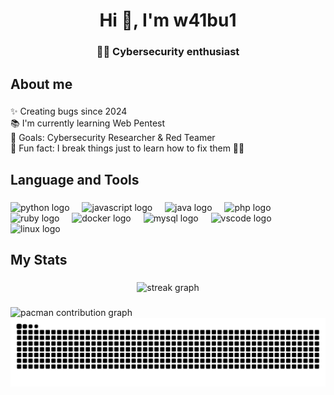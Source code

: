 <h1 align="center">Hi 👋, I'm w41bu1</h1>

###

<h3 align="center">🕵️‍♂️ Cybersecurity enthusiast</h3>

###

<h2 align="left">About me</h2>

###

<p align="left">
  ✨ Creating bugs since 2024<br>
  📚 I'm currently learning Web Pentest<br>
  🎯 Goals: Cybersecurity Researcher & Red Teamer<br>
  🎲 Fun fact: I break things just to learn how to fix them 🔧💥
</p>

###

<h2 align="left">Language and Tools</h2>

###

<div align="left">
  <img src="https://cdn.jsdelivr.net/gh/devicons/devicon/icons/python/python-original.svg" height="40" alt="python logo"  />
  <img width="12" />
  <img src="https://cdn.jsdelivr.net/gh/devicons/devicon/icons/javascript/javascript-original.svg" height="40" alt="javascript logo"  />
  <img width="12" />
  <img src="https://cdn.jsdelivr.net/gh/devicons/devicon/icons/java/java-original.svg" height="40" alt="java logo"  />
  <img width="12" />
  <img src="https://cdn.jsdelivr.net/gh/devicons/devicon/icons/php/php-original.svg" height="40" alt="php logo"  />
  <img width="12" />
  <img src="https://cdn.jsdelivr.net/gh/devicons/devicon/icons/ruby/ruby-original.svg" height="40" alt="ruby logo"  />
  <img width="12" />
  <img src="https://cdn.jsdelivr.net/gh/devicons/devicon/icons/docker/docker-original.svg" height="40" alt="docker logo"  />
  <img width="12" />
  <img src="https://cdn.jsdelivr.net/gh/devicons/devicon/icons/mysql/mysql-original.svg" height="40" alt="mysql logo"  />
  <img width="12" />
  <img src="https://cdn.jsdelivr.net/gh/devicons/devicon/icons/vscode/vscode-original.svg" height="40" alt="vscode logo"  />
  <img width="12" />
  <img src="https://cdn.jsdelivr.net/gh/devicons/devicon/icons/linux/linux-original.svg" height="40" alt="linux logo"  />
</div>

###

<h2 align="left">My Stats</h2>

###

<div align="center">
  <img src="https://streak-stats.demolab.com?user=w41bu1&locale=en&mode=daily&theme=dracula&hide_border=false&border_radius=5&order=3" height="150" alt="streak graph"  />

</div>

###

<picture>
  <source media="(prefers-color-scheme: dark)" srcset="https://raw.githubusercontent.com/w41bu1/w41bu1/output/pacman-contribution-graph-dark.svg">
  <source media="(prefers-color-scheme: light)" srcset="https://raw.githubusercontent.com/w41bu1/w41bu1/output/pacman-contribution-graph.svg">
  <img alt="pacman contribution graph" src="https://raw.githubusercontent.com/w41bu1/w41bu1/output/pacman-contribution-graph.svg">
</picture>

<div align="center">
  <img alt="snake eating my contributions" src="https://github.com/w41bu1/w41bu1/blob/output/github-contribution-grid-snake-dark.svg" />
</div>
